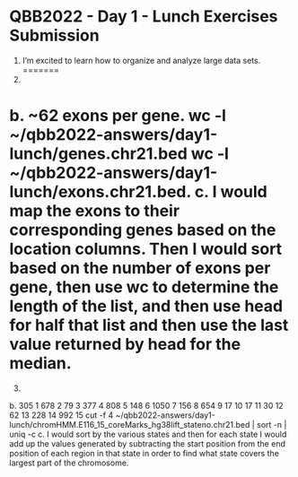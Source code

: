 # QBB2022 - Day 1 - Lunch Exercises Submission

1. I’m excited to learn how to organize and analyze large data sets.
=======
2.
b. ~62 exons per gene. 
wc -l ~/qbb2022-answers/day1-lunch/genes.chr21.bed wc -l ~/qbb2022-answers/day1-lunch/exons.chr21.bed. 
c. I would map the exons to their corresponding genes based on the location columns. Then I would sort based on the number of exons per gene, then use wc to determine the length of the list, and then use head for half that list and then use the last value returned by head for the median.
=======  
3.
b.
 305 1
 678 2
  79 3
 377 4
 808 5
 148 6
1050 7
 156 8
 654 9
  17 10
  17 11
  30 12
  62 13
 228 14
 992 15
cut -f 4 ~/qbb2022-answers/day1-lunch/chromHMM.E116_15_coreMarks_hg38lift_stateno.chr21.bed | sort -n | uniq -c
c. I would sort by the various states and then for each state I would add up the values generated by subtracting the start position from the end position of each region in that state in order to find what state covers the largest part of the chromosome. 